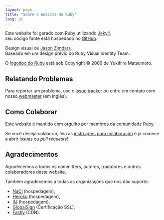 ```yaml
---
layout: page
title: "Sobre o Website do Ruby"
lang: pt
---
```


Este website foi gerado com Ruby utilizando [Jekyll][jekyll],<br>
seu código fonte está hospedado no [GitHub][github-repo].

Design visual de [Jason Zimdars][jzimdars].<br>
Baseado em um design prévio do Ruby Visual Identity Team.

O [logotipo do Ruby][logo] está sob Copyright &copy; 2006 de Yukihiro Matsumoto.


## Relatando Problemas ##

Para reportar um problema, use o [issue tracker][github-issues]
ou entre em contato com nosso [webmaster][webmaster] (em inglês).


## Como Colaborar ##

Este website é mantido com orgulho por membros da comunidade Ruby.

Se você deseja colaborar, leia as [instruções para colaboração][github-wiki]
e já comece a abrir *issues* ou *pull requests*!


## Agradecimentos ##

Agradecemos a todos os committers, autores, tradutores
e outros colaboradores deste website.

Também agradecemos a todas as organizações que nos dão suporte:

 * [NaCl][nacl] (hospedagem),
 * [Heroku][heroku] (hospedagem),
 * [IIJ][iij] (hospedagem),
 * [GlobalSign][globalsign] (Certificação SSL),
 * [Fastly][fastly] (CDN).


[logo]: /pt/about/logo/
[webmaster]: mailto:webmaster@ruby-lang.org
[jekyll]: http://www.jekyllrb.com/
[jzimdars]: https://twitter.com/jasonzimdars
[github-repo]: https://github.com/ruby/www.ruby-lang.org/
[github-issues]: https://github.com/ruby/www.ruby-lang.org/issues
[github-wiki]: https://github.com/ruby/www.ruby-lang.org/wiki
[nacl]: http://www.netlab.jp
[heroku]: https://www.heroku.com/
[iij]: http://www.iij.ad.jp
[globalsign]: https://www.globalsign.com
[fastly]: http://www.fastly.com
